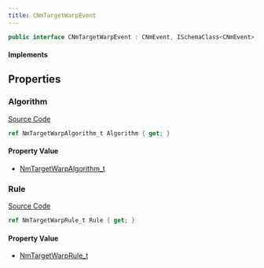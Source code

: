 ```yaml
---
title: CNmTargetWarpEvent
---
```


```csharp
public interface CNmTargetWarpEvent : CNmEvent, ISchemaClass<CNmEvent>, ISchemaClass<CNmTargetWarpEvent>, ISchemaField, ISchemaClass, INativeHandle
```

#### Implements

## Properties

### Algorithm

[Source Code](https://github.com/swiftly-solution/swiftlys2/blob/beta/managed/src/SwiftlyS2.Generated/Schemas/Interfaces/CNmTargetWarpEvent.cs#L18)

```csharp
ref NmTargetWarpAlgorithm_t Algorithm { get; }
```

#### Property Value

- [NmTargetWarpAlgorithm_t](/docs/api/shared/schemadefinitions/nmtargetwarpalgorithm_t)

### Rule

[Source Code](https://github.com/swiftly-solution/swiftlys2/blob/beta/managed/src/SwiftlyS2.Generated/Schemas/Interfaces/CNmTargetWarpEvent.cs#L16)

```csharp
ref NmTargetWarpRule_t Rule { get; }
```

#### Property Value

- [NmTargetWarpRule_t](/docs/api/shared/schemadefinitions/nmtargetwarprule_t)

